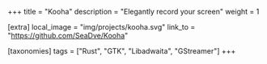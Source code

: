 +++
title = "Kooha"
description = "Elegantly record your screen"
weight = 1

[extra]
local_image = "img/projects/kooha.svg"
link_to = "https://github.com/SeaDve/Kooha"

[taxonomies]
tags = ["Rust", "GTK", "Libadwaita", "GStreamer"]
+++
